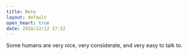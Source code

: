 ```yaml
---
title: Note
layout: default
open_heart: true
date: 2018/12/12 17:52
---
```


Some humans are very nice, very considerate, and very easy to talk to.

